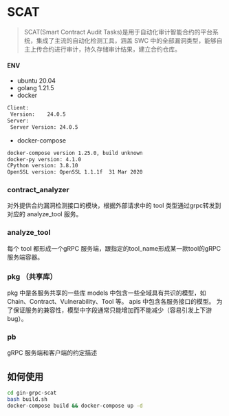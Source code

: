 # SCAT
> SCAT(Smart Contract Audit Tasks)是用于自动化审计智能合约的平台系统，集成了主流的自动化检测工具，涵盖 SWC 中的全部漏洞类型，能够自主上传合约进行审计，持久存储审计结果，建立合约仓库。

#### ENV
- ubuntu 20.04
- golang 1.21.5
- docker
```bash
Client:
 Version:    24.0.5
Server:
 Server Version: 24.0.5
```
- docker-compose
```bash
docker-compose version 1.25.0, build unknown
docker-py version: 4.1.0
CPython version: 3.8.10
OpenSSL version: OpenSSL 1.1.1f  31 Mar 2020
```  

### contract_analyzer 
对外提供合约漏洞检测接口的模块，根据外部请求中的 tool 类型通过grpc转发到对应的 analyze_tool 服务。

### analyze_tool

每个 tool 都形成一个gRPC 服务端，跟指定的tool_name形成某一款tool的gRPC服务端容器。

### pkg （共享库）
pkg 中是各服务共享的一些库
models 中包含一些全域具有共识的模型，如 Chain、Contract、Vulnerability、Tool 等。
apis 中包含各服务接口的模型。
为了保证服务的兼容性，模型中字段通常只能增加而不能减少（容易引发上下游 bug）。

### pb 
gRPC 服务端和客户端的约定描述  

## 如何使用

```bash
cd gin-grpc-scat
bash build.sh
docker-compose build && docker-compose up -d
```